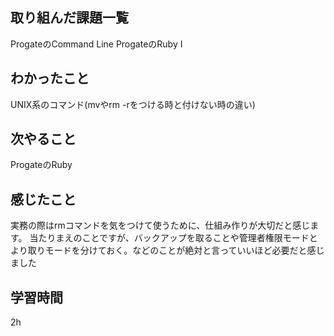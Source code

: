 ## 取り組んだ課題一覧
ProgateのCommand Line
ProgateのRuby I

## わかったこと
UNIX系のコマンド(mvやrm -rをつける時と付けない時の違い)

## 次やること
ProgateのRuby

## 感じたこと
実務の際はrmコマンドを気をつけて使うために、仕組み作りが大切だと感じます。
当たりまえのことですが、バックアップを取ることや管理者権限モードとより取りモードを分けておく。などのことが絶対と言っていいほど必要だと感じました

## 学習時間
2h
